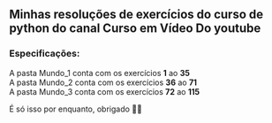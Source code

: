 ## Minhas resoluções de exercícios do curso de python do canal Curso em Vídeo Do youtube 

### Especificações:

A pasta Mundo_1 conta com os exercícios **1** ao **35**\
A pasta Mundo_2 conta com os exercícios **36** ao **71**\
A pasta Mundo_3 conta com os exercícios **72** ao **115**

É só isso por enquanto, obrigado 🖖😁
